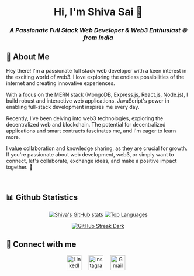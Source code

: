<h1 align = "center"> Hi, I'm Shiva Sai 👋</h1>
<h3 align = "center"><i>A Passionate <b>Full Stack Web Developer & Web3 Enthusiast 🌐</b>from India 
</em></i></p>
</h3>

## 🚀 About Me
Hey there! I'm a passionate full stack web developer with a keen interest in the exciting world of web3. I love exploring the endless possibilities of the internet and creating innovative experiences.

With a focus on the MERN stack (MongoDB, Express.js, React.js, Node.js), I build robust and interactive web applications. JavaScript's power in enabling full-stack development inspires me every day.

Recently, I've been delving into web3 technologies, exploring the decentralized web and blockchain. The potential for decentralized applications and smart contracts fascinates me, and I'm eager to learn more.

I value collaboration and knowledge sharing, as they are crucial for growth. If you're passionate about web development, web3, or simply want to connect, let's collaborate, exchange ideas, and make a positive impact together. 🌟
  
<br/>

## 📊 Github Statistics
<div align="center">
  
[![Shiva's GitHub stats](https://github-readme-stats-git-master-shiva-sai-ssb.vercel.app/api?username=Shiva-Sai-ssb&theme=radical)](https://github.com/Shiva-Sai-ssb/github-readme-stats)
[![Top Languages](https://github-readme-stats-git-master-shiva-sai-ssb.vercel.app/api/top-langs/?username=Shiva-Sai-ssb&theme=radical&line_height=15)](https://github.com/Shiva-Sai-ssb/github-readme-stats)

  [![GitHub Streak Dark](https://streak-stats.demolab.com?user=Shiva-Sai-ssb&theme=radical)](https://git.io/streak-stats)
</div>

## 🤝 Connect with me

<p align = "center">
    <a href="https://www.linkedin.com/in/Shiva-sai-ssb/" target="_blank"><img alt="LinkedIn" width="40px" src="https://cdn-icons-png.flaticon.com/512/3536/3536505.png"></a> &nbsp&nbsp&nbsp
    <a href="https://www.instagram.com/Shiva_sai_ssb" target="_blank"><img alt="Instagram" width="40px" src="https://cdn-icons-png.flaticon.com/512/1384/1384063.png"></a> &nbsp&nbsp&nbsp
    <a href="mailto:shivasai.bojjalwar07@gmail.com" target="_blank"><img alt="Gmail" width="40px" src="https://cdn-icons-png.flaticon.com/512/5968/5968534.png"></a>&nbsp&nbsp&nbsp

</p> 
